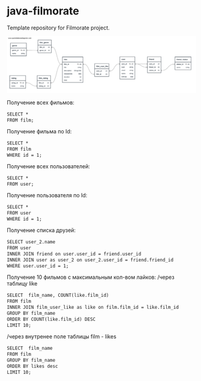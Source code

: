 # java-filmorate
Template repository for Filmorate project.


![DB Schema.](/ER-diagram.png)


Получение всех фильмов:

```
SELECT *
FROM film;
```

Получение фильма по Id:

```
SELECT *
FROM film
WHERE id = 1;
```

Получение всех пользователей:

```
SELECT *
FROM user;
```

Получение пользователя по Id:

```
SELECT *
FROM user
WHERE id = 1;
```

Получение списка друзей:

```
SELECT user_2.name
FROM user
INNER JOIN friend on user.user_id = friend.user_id
INNER JOIN user as user_2 on user_2.user_id = friend.friend_id
WHERE user.user_id = 1;
```

Получение 10 фильмов с максимальным кол-вом лайков:
/через таблицу like

```
SELECT  film_name, COUNT(like.film_id)
FROM film
INNER JOIN film_user_like as like on film.film_id = like.film_id
GROUP BY film_name
ORDER BY COUNT(like.film_id) DESC
LIMIT 10;
```
/через внутренее поле таблицы film - likes

```
SELECT  film_name
FROM film
GROUP BY film_name
ORDER BY likes desc
LIMIT 10;
```
